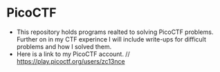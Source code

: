 # PicoCTF
- This repository holds programs realted to solving PicoCTF problems. Further on in my CTF experince I will include write-ups for difficult problems and how I solved them.
- Here is a link to my PicoCTF account.
// https://play.picoctf.org/users/zc13nce
